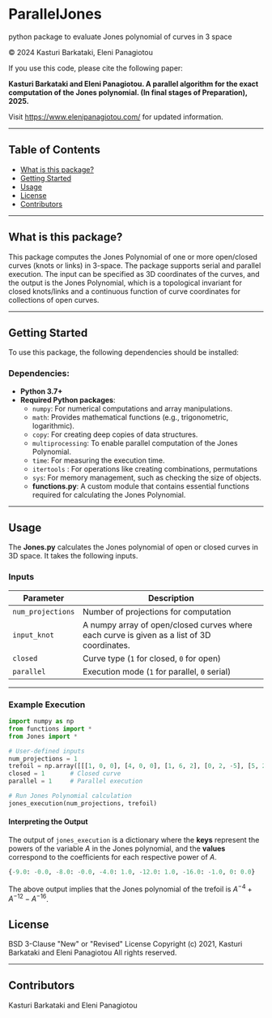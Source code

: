 # ParallelJones
python package to evaluate Jones polynomial of curves in 3 space

© 2024 Kasturi Barkataki, Eleni Panagiotou

If you use this code, please cite the following paper:

**Kasturi Barkataki and Eleni Panagiotou. A parallel algorithm for the exact computation of the Jones polynomial. (In final stages of Preparation), 2025.**

Visit https://www.elenipanagiotou.com/ for updated information.

---

## Table of Contents
- [What is this package?](#what-is-this-package)
- [Getting Started](#getting-started)
- [Usage](#usage)
- [License](#license)
- [Contributors](#contributors)

---

## What is this package?

This package computes the Jones Polynomial of one or more open/closed curves (knots or links) in 3-space. The package supports serial and parallel execution.
The input can be specified as 3D coordinates of the curves, and the output is the Jones Polynomial, which is a topological invariant for closed knots/links and
a continuous function of curve coordinates for collections of open curves.

---

## Getting Started <a name="getting-started"></a>

To use this package, the following dependencies should be installed:

### Dependencies:
- **Python 3.7+**
- **Required Python packages**:
  - `numpy`: For numerical computations and array manipulations.
  - `math`: Provides mathematical functions (e.g., trigonometric, logarithmic).
  - `copy`: For creating deep copies of data structures.
  - `multiprocessing`: To enable parallel computation of the Jones Polynomial.
  - `time`: For measuring the execution time.
  - `itertools`  : For operations like creating combinations, permutations
  - `sys`: For memory management, such as checking the size of objects.
  - **functions.py**: A custom module that contains essential functions required for calculating the Jones Polynomial. 
---
## **Usage**

The  **Jones.py** calculates the Jones polynomial of open or closed curves in 3D space. It takes the following inputs.  

### **Inputs**  
| **Parameter**     | **Description**                              |
|--------------------|----------------------------------------------|
| `num_projections` | Number of projections for computation        | 
| `input_knot`      | A numpy array of open/closed curves where each curve is given as a list of 3D coordinates.| 
| `closed`          | Curve type (`1` for closed, `0` for open)    |
| `parallel`        | Execution mode (`1` for parallel, `0` serial)| 

---

### **Example Execution**  

```python
import numpy as np  
from functions import *
from Jones import *

# User-defined inputs
num_projections = 1  
trefoil = np.array([[[1, 0, 0], [4, 0, 0], [1, 6, 2], [0, 2, -5], [5, 2, 5], [4, 6, -2]]], dtype=object)  
closed = 1       # Closed curve  
parallel = 1     # Parallel execution  

# Run Jones Polynomial calculation
jones_execution(num_projections, trefoil)
```


#### **Interpreting the Output**

The output of `jones_execution` is a dictionary where the **keys** represent the powers of the variable $A$ in the Jones polynomial, and the **values** correspond to the coefficients for each respective power of $A$.

```python
{-9.0: -0.0, -8.0: -0.0, -4.0: 1.0, -12.0: 1.0, -16.0: -1.0, 0: 0.0}
```
The above output implies that the Jones polynomial of the trefoil is $A^{-4}+A^{-12}-A^{-16}$.


## License
BSD 3-Clause "New" or "Revised" License
Copyright (c) 2021, Kasturi Barkataki and Eleni Panagiotou
All rights reserved.

---

## Contributors
Kasturi Barkataki and Eleni Panagiotou



